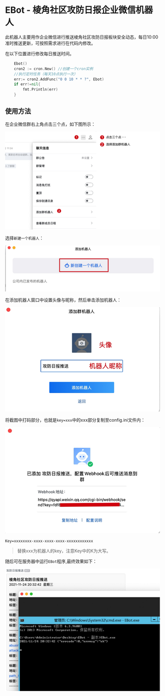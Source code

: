# EBot - 棱角社区攻防日报企业微信机器人

此机器人主要用作企业微信进行推送棱角社区攻防日报板块安全动态，每日10:00准时推送更新，可按照需求进行在代码内修改。

在以下位置进行修改每日推送时间。
```go
	Ebot()
	cron2 := cron.New() //创建一个cron实例
	//执行定时任务（每天10点执行一次）
	err:= cron2.AddFunc("0 0 10 * * ?", Ebot)
	if err!=nil{
		fmt.Println(err)
	}
```

## 使用方法

在企业微信群右上角点击三个点，如下图所示：

![](media/16370516664564/16377565866046.jpg)

选择`新建一个机器人`：

![](media/16370516664564/16377566329841.jpg)

在添加机器人窗口中设置头像与昵称，然后单击添加机器人：

![](media/16370516664564/16377566889986.jpg)

将截图中打码部分，也就是`key=xxx`中的xxx部分复制至config.ini文件内：

![](media/16370516664564/16377567691102.jpg)

```
Key=xxxxxxxx-xxxx-xxxx-xxxx-xxxxxxxxxxxx
```

> 替换xxx为机器人的key，注意Key中的K为大写。

随后可在服务器中运行`EBot`程序,最终效果如下：

![](media/16370516664564/16377572473539.jpg)



